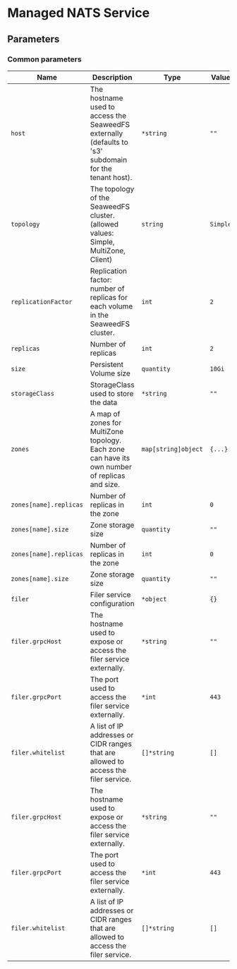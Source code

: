 # Managed NATS Service

## Parameters

### Common parameters

| Name                   | Description                                                                                            | Type                | Value    |
| ---------------------- | ------------------------------------------------------------------------------------------------------ | ------------------- | -------- |
| `host`                 | The hostname used to access the SeaweedFS externally (defaults to 's3' subdomain for the tenant host). | `*string`           | `""`     |
| `topology`             | The topology of the SeaweedFS cluster. (allowed values: Simple, MultiZone, Client)                     | `string`            | `Simple` |
| `replicationFactor`    | Replication factor: number of replicas for each volume in the SeaweedFS cluster.                       | `int`               | `2`      |
| `replicas`             | Number of replicas                                                                                     | `int`               | `2`      |
| `size`                 | Persistent Volume size                                                                                 | `quantity`          | `10Gi`   |
| `storageClass`         | StorageClass used to store the data                                                                    | `*string`           | `""`     |
| `zones`                | A map of zones for MultiZone topology. Each zone can have its own number of replicas and size.         | `map[string]object` | `{...}`  |
| `zones[name].replicas` | Number of replicas in the zone                                                                         | `int`               | `0`      |
| `zones[name].size`     | Zone storage size                                                                                      | `quantity`          | `""`     |
| `zones[name].replicas` | Number of replicas in the zone                                                                         | `int`               | `0`      |
| `zones[name].size`     | Zone storage size                                                                                      | `quantity`          | `""`     |
| `filer`                | Filer service configuration                                                                            | `*object`           | `{}`     |
| `filer.grpcHost`       | The hostname used to expose or access the filer service externally.                                    | `*string`           | `""`     |
| `filer.grpcPort`       | The port used to access the filer service externally.                                                  | `*int`              | `443`    |
| `filer.whitelist`      | A list of IP addresses or CIDR ranges that are allowed to access the filer service.                    | `[]*string`         | `[]`     |
| `filer.grpcHost`       | The hostname used to expose or access the filer service externally.                                    | `*string`           | `""`     |
| `filer.grpcPort`       | The port used to access the filer service externally.                                                  | `*int`              | `443`    |
| `filer.whitelist`      | A list of IP addresses or CIDR ranges that are allowed to access the filer service.                    | `[]*string`         | `[]`     |

